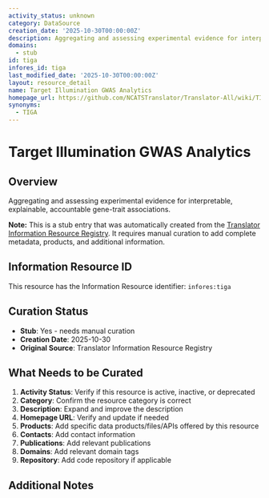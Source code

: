 ```yaml
---
activity_status: unknown
category: DataSource
creation_date: '2025-10-30T00:00:00Z'
description: Aggregating and assessing experimental evidence for interpretable, explainable, accountable gene-trait associations.
domains:
  - stub
id: tiga
infores_id: tiga
last_modified_date: '2025-10-30T00:00:00Z'
layout: resource_detail
name: Target Illumination GWAS Analytics
homepage_url: https://github.com/NCATSTranslator/Translator-All/wiki/TIGA
synonyms:
  - TIGA
---
```


# Target Illumination GWAS Analytics

## Overview

Aggregating and assessing experimental evidence for interpretable, explainable, accountable gene-trait associations.

**Note:** This is a stub entry that was automatically created from the [Translator Information Resource Registry](https://biolink.github.io/information-resource-registry/). It requires manual curation to add complete metadata, products, and additional information.

## Information Resource ID

This resource has the Information Resource identifier: `infores:tiga`

## Curation Status

- **Stub**: Yes - needs manual curation
- **Creation Date**: 2025-10-30
- **Original Source**: Translator Information Resource Registry

## What Needs to be Curated

1. **Activity Status**: Verify if this resource is active, inactive, or deprecated
2. **Category**: Confirm the resource category is correct
3. **Description**: Expand and improve the description
4. **Homepage URL**: Verify and update if needed
5. **Products**: Add specific data products/files/APIs offered by this resource
6. **Contacts**: Add contact information
7. **Publications**: Add relevant publications
8. **Domains**: Add relevant domain tags
9. **Repository**: Add code repository if applicable

## Additional Notes
